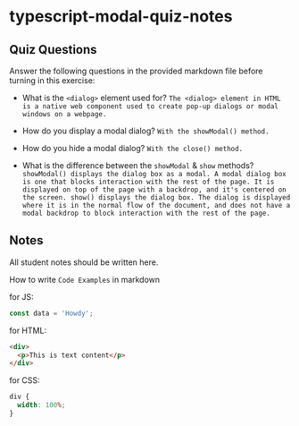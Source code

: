 # typescript-modal-quiz-notes

## Quiz Questions

Answer the following questions in the provided markdown file before turning in this exercise:

- What is the `<dialog>` element used for?
  `The <dialog> element in HTML is a native web component used to create pop-up dialogs or modal windows on a webpage.`

- How do you display a modal dialog?
  `With the showModal() method.`

- How do you hide a modal dialog?
  `With the close() method.`

- What is the difference between the `showModal` & `show` methods?
  `showModal() displays the dialog box as a modal. A modal dialog box is one that blocks interaction with the rest of the page. It is displayed on top of the page with a backdrop, and it's centered on the screen. show() displays the dialog box. The dialog is displayed where it is in the normal flow of the document, and does not have a modal backdrop to block interaction with the rest of the page.`

## Notes

All student notes should be written here.

How to write `Code Examples` in markdown

for JS:

```javascript
const data = 'Howdy';
```

for HTML:

```html
<div>
  <p>This is text content</p>
</div>
```

for CSS:

```css
div {
  width: 100%;
}
```
